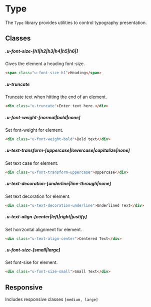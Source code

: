 # Type

The `Type` library provides utilities to control typography presentation.

## Classes

##### .u-font-size-[h1|h2|h3|h4|h5|h6|]

Gives the element a heading font-size.

```html
<span class="u-font-size-h1">Heading</span>  
```

##### .u-truncate

Truncate text when hitting the end of an element.

```html
<div class="u-truncate">Enter text here.</div>  
```

##### .u-font-weight-[normal|bold|none]

Set font-weight for element.

```html
<div class="u-font-weight-bold">Bold text</div>  
```

##### .u-text-transform-[uppercase|lowercase|capitalize|none]

Set text case for element.

```html
<div class="u-font-transform-uppercase">Uppercase</div>  
```

##### .u-text-decoration-[underline|line-through|none]

Set text decoration for element.

```html
<div class="u-text-decoration-underline">Underlined Text</div>  
```

##### .u-text-align-[center|left|right|justify]

Set horrzontal alignment for element.

```html
<div class="u-text-align-center">Centered Text</div>  
```

##### .u-font-size-[small|large]

Set font-sise for element.

```html
<div class="u-font-size-small">Small Text</div>  
```

## Responsive

Includes responsive classes `[medium, large]`